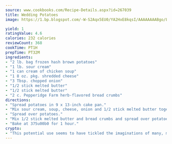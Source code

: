 ```yaml
---
source: www.cookbooks.com/Recipe-Details.aspx?id=267039
title: Wedding Potatoes
image: https://1.bp.blogspot.com/-W-S2Aqx5EU0/YA2HxE8kqsI/AAAAAAAABgo/LNxJ2X_rvYgPNsplYMgQNjuwxaZ0e3pQQCLcBGAsYHQ/s320/17.png

yield: 1
ratingValue: 4.6
calories: 232 calories
reviewCount: 368
cookTime: PT1H
prepTime: PT32M
ingredients:
- "2 lb. bag frozen hash brown potatoes"
- "1 lb. sour cream"
- "1 can cream of chicken soup"
- "1 8 oz. pkg. shredded cheese"
- "3 Tbsp. chopped onion"
- "1/2 stick melted butter"
- "1/2 stick melted butter"
- "2 c. Pepperidge Farm herb-flavored bread crumbs"
directions:
- "Spread potatoes in 9 x 13-inch cake pan."
- "Mix sour cream, soup, cheese, onion and 1/2 stick melted butter together."
- "Spread over potatoes."
- "Mix 1/2 stick melted butter and bread crumbs and spread over potatoes."
- "Bake at 375u00b0 for 1 hour."
crypto:
- "This potential use seems to have tickled the imaginations of many, many bitcoin fanciers."
---
```

